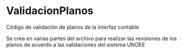 # ValidacionPlanos
Código de validación de planos de la interfaz contable

Se crea en varias partes del archivo para realizar las revisiones de los planos de acuerdo a las validaciones del sistema UNOEE 
